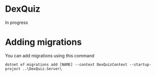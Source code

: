 # DexQuiz

In progress

# Adding migrations

You can add migrations using this command
```
dotnet ef migrations add [NAME] --context DexQuizContext --startup-project ..\DexQuiz.Server\
```
